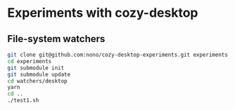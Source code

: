 # Experiments with cozy-desktop

## File-system watchers

```sh
git clone git@github.com:nono/cozy-desktop-experiments.git experiments
cd experiments
git submodule init
git submodule update
cd watchers/desktop
yarn
cd ..
./test1.sh
```
